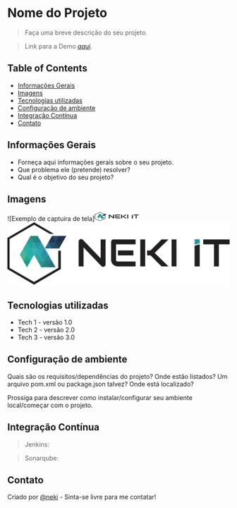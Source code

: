 <!-- Coloque aqui o nome do projeto como ele é conhecido internamente e pelos clientes -->

# Nome do Projeto 

> Faça uma breve descrição do seu projeto.

> Link para a Demo [_aqui_](https://www.neki.com.br). <!-- Se você tem o projeto hospedado em algum lugar, inclua o link aqui. -->

## Table of Contents
* [Informações Gerais](#informações-gerais)
* [	Imagens](#imagens)
* [Tecnologias utilizadas](#tecnologias-utilizadas)
* [Configuração de ambiente](#configuração-de-ambiente)
* [Integração Contínua](#integração-contínua)
* [Contato](#contato)

## Informações Gerais
- Forneça aqui informações gerais sobre o seu projeto.
- Que problema ele (pretende) resolver?
- Qual é o objetivo do seu projeto?
<!-- Você não precisa responder a todas as perguntas - apenas as relevantes para o seu projeto. -->

## Imagens
![Exemplo de captuira de tela]<img src="./docs/images/neki-logo-oficial-colorido.png" width="100" height="20">
![Exemplo de captuira de tela](./docs/images/neki-logo-oficial-colorido.png)
<!-- Se você tiver capturas de tela que gostaria de compartilhar, inclua-as aqui. -->



## Tecnologias utilizadas
- Tech 1 - versão 1.0
- Tech 2 - versão 2.0
- Tech 3 - versão 3.0


## Configuração de ambiente
Quais são os requisitos/dependências do projeto? Onde estão listados? Um arquivo pom.xml ou package.json talvez? Onde está localizado?

Prossiga para descrever como instalar/configurar seu ambiente local/começar com o projeto.


## Integração Contínua

> Jenkins: <!-- URL do projeto no Jenkins --> 

> Sonarqube: <!-- URL do projeto no sonarqube -->  

## Contato
Criado por [@neki](https://www.neki.com.br) - Sinta-se livre para me contatar!
